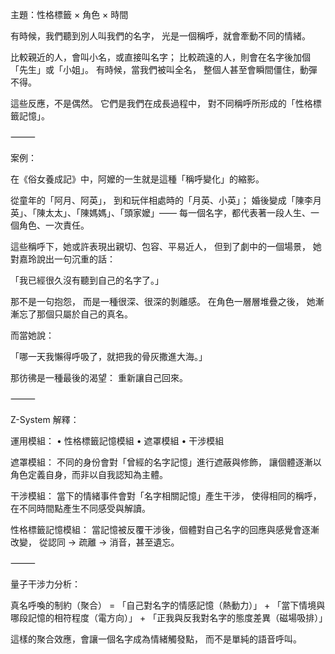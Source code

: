 主題：性格標籤 × 角色 × 時間

有時候，我們聽到別人叫我們的名字，
光是一個稱呼，就會牽動不同的情緒。

比較親近的人，會叫小名，或直接叫名字；
比較疏遠的人，則會在名字後加個「先生」或「小姐」。
有時候，當我們被叫全名，
整個人甚至會瞬間僵住，動彈不得。

這些反應，不是偶然。
它們是我們在成長過程中，
對不同稱呼所形成的「性格標籤記憶」。

⸻

案例：

在《俗女養成記》中，阿嬤的一生就是這種「稱呼變化」的縮影。

從童年的「阿月、阿英」，
到和玩伴相處時的「月英、小英」；
婚後變成「陳李月英」、「陳太太」、「陳媽媽」、「頭家嬤」——
每一個名字，都代表著一段人生、一個角色、一次責任。

這些稱呼下，她或許表現出親切、包容、平易近人，
但到了劇中的一個場景，
她對嘉玲說出一句沉重的話：

「我已經很久沒有聽到自己的名字了。」

那不是一句抱怨，
而是一種很深、很深的剝離感。
在角色一層層堆疊之後，
她漸漸忘了那個只屬於自己的真名。

而當她說：

「哪一天我懶得呼吸了，就把我的骨灰撒進大海。」

那彷彿是一種最後的渴望：
重新讓自己回來。

⸻

Z-System 解釋：

運用模組：
	•	性格標籤記憶模組
	•	遮罩模組
	•	干涉模組

遮罩模組：
不同的身份會對「曾經的名字記憶」進行遮蔽與修飾，
讓個體逐漸以角色定義自身，而非以自我認知為主體。

干涉模組：
當下的情緒事件會對「名字相關記憶」產生干涉，
使得相同的稱呼，在不同時間點產生不同感受與解讀。

性格標籤記憶模組：
當記憶被反覆干涉後，個體對自己名字的回應與感覺會逐漸改變，
從認同 → 疏離 → 消音，甚至遺忘。

⸻

量子干涉力分析：

真名呼喚的制約（聚合） =
「自己對名字的情感記憶（熱動力）」 +
「當下情境與哪段記憶的相符程度（電方向）」 +
「正我與反我對名字的態度差異（磁場吸排）」

這樣的聚合效應，會讓一個名字成為情緒觸發點，
而不是單純的語音呼叫。
